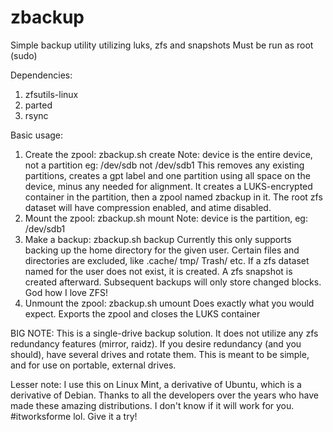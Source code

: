 # zbackup
Simple backup utility utilizing luks, zfs and snapshots
Must be run as root (sudo)

Dependencies:
1. zfsutils-linux
2. parted
3. rsync

Basic usage:
1. Create the zpool: zbackup.sh create <device>
   Note: device is the entire device, not a partition eg: /dev/sdb not /dev/sdb1
   This removes any existing partitions, creates a gpt label and one partition using all space on the
   device, minus any needed for alignment. It creates a LUKS-encrypted container in the partition,
   then a zpool named zbackup in it. The root zfs dataset will have compression enabled, and atime
   disabled.
2. Mount the zpool: zbackup.sh mount <device>
   Note: device is the partition, eg: /dev/sdb1
3. Make a backup: zbackup.sh backup <username>
   Currently this only supports backing up the home directory for the given user. Certain files and
   directories are excluded, like .cache/ tmp/ Trash/ etc. If a zfs dataset named for the user does not
   exist, it is created.
   A zfs snapshot is created afterward. Subsequent backups will only store changed blocks. God how
   I love ZFS!
4. Unmount the zpool: zbackup.sh umount
   Does exactly what you would expect. Exports the zpool and closes the LUKS container

BIG NOTE: This is a single-drive backup solution. It does not utilize any zfs redundancy features
(mirror, raidz). If you desire redundancy (and you should), have several drives and rotate them.
This is meant to be simple, and for use on portable, external drives.

Lesser note: I use this on Linux Mint, a derivative of Ubuntu, which is a derivative of Debian. Thanks
to all the developers over the years who have made these amazing distributions. I don't know if it will
work for you. #itworksforme lol. Give it a try!

